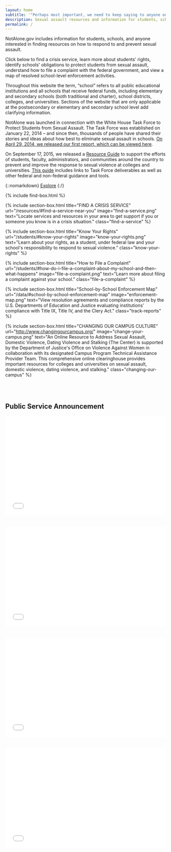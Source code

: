 ```yaml
---
layout: home
subtitle: '"Perhaps most important, we need to keep saying to anyone out there who has ever been assaulted:  you are not alone. <br>We have your back.  I’ve got your back."<em class="citation">President Barack Obama, January 22, 2014</em>'
description: Sexual assault resources and information for students, schools, and advocates.
permalink: /
---
```


<div class="top-message">
NotAlone.gov includes information for students, schools, and anyone interested in finding resources on how to respond to and prevent sexual assault.

Click below to find a crisis service, learn more about students' rights, identify schools' obligations to protect students from sexual assault, understand how to file a complaint with the federal government, and view a map of resolved school-level enforcement activities.

Throughout this website the term, “school” refers to all public educational
institutions and all schools that receive federal funds, including
elementary and secondary schools (both traditional and charter), school
districts, colleges, and universities. Sections of the website that are
only applicable at the postsecondary or elementary and secondary school
level add clarifying information.

NotAlone was launched in connection with the White House Task Force to
Protect Students from Sexual Assault. The Task Force was established on
January 22, 2014 – and since then, thousands of people have shared their
stories and ideas about how best to eliminate sexual assault in schools. [On
April 29, 2014, we released our first report, which can be viewed here](https://www.notalone.gov/assets/report.pdf).

On September 17, 2015, we released a [Resource Guide](https://www.notalone.gov/assets/task-force-resource-guide-sep-15.pdf) to support the efforts of students, faculty, administrators, and communities around the country to prevent and improve the response to sexual violence at colleges and universities. [This guide](https://www.notalone.gov/assets/task-force-resource-guide-sep-15.pdf) includes links to Task Force deliverables as well as other federal and non-federal guidance and tools.

{::nomarkdown}
<a class="btn action" href="#find-box">Explore</a>
{:/}
</div>

{% include find-box.html %}

<div id="tools">
{% include section-box.html title="FIND A CRISIS SERVICE" url="/resources/#find-a-service-near-you" image="find-a-service.png" text="Locate services and resources in your area to get support if you or someone you know is in a crisis situation." class="find-a-service" %}

{% include section-box.html title="Know Your Rights" url="/students/#know-your-rights" image="know-your-rights.png" text="Learn about your rights, as a student, under federal law and your school's responsibility to respond to sexual violence." class="know-your-rights" %}

{% include section-box.html title="How to File a Complaint" url="/students/#how-do-i-file-a-complaint-about-my-school-and-then-what-happens" image="file-a-complaint.png" text="Learn more about filing a complaint against your school." class="file-a-complaint" %}

{% include section-box.html title="School-by-School Enforcement Map" url="/data/#school-by-school-enforcement-map" image="enforcement-map.png" text="View resolution agreements and compliance reports by the U.S. Departments of Education and Justice evaluating institutions' compliance with Title IX, Title IV, and the Clery Act." class="track-reports" %}

{% include section-box.html title="CHANGING OUR CAMPUS CULTURE" url="http://www.changingourcampus.org/" image="change-your-campus.png" text="An Online Resource to Address Sexual Assault, Domestic Violence, Dating Violence and Stalking (The Center) is supported by the Department of Justice's Office on Violence Against Women in collaboration with its designated Campus Program Technical Assistance Provider Team. This comprehensive online clearinghouse provides important resources for colleges and universities on sexual assault, domestic violence, dating violence, and stalking." class="changing-our-campus" %}
</div>

<div class="top-message">

</div>
<br>
<br>

## Public Service Announcement
<style>.embed-container { position: relative; padding-bottom: 56.25%; padding-top: 30px; height: 0; overflow: hidden; max-width: 100%; height: auto; } .embed-container iframe, .embed-container object, .embed-container embed { position: absolute; top: 0; left: 0; width: 100%; height: 100%; }</style>
<div class='embed-container'><iframe src='//www.youtube-nocookie.com/embed/xLdElcv5qqc' frameborder='0' allowfullscreen></iframe></div><br /><br />
<div class='embed-container'><iframe src='//www.youtube-nocookie.com/embed/wNMZo31LziM' frameborder='0' allowfullscreen></iframe></div><br /><br />
<div class='embed-container'><iframe src='//www.youtube-nocookie.com/embed/XXox6ma1gtE' frameborder='0' allowfullscreen></iframe></div><br /><br />
<div class='embed-container'><iframe src='//www.youtube-nocookie.com/embed/sTHNAwCU-bk' frameborder='0' allowfullscreen></iframe></div><br /><br />
